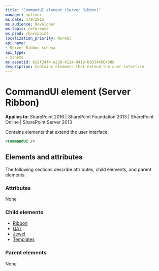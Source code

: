 ```yaml
---
title: "CommandUI element (Server Ribbon)"
manager: soliver
ms.date: 3/9/2015
ms.audience: Developer
ms.topic: reference
ms.prod: sharepoint
localization_priority: Normal
api_name:
- Server Ribbon schema
api_type:
- schema
ms.assetid: 612f24f4-e220-4124-9419-b85344564388
description: Contains elements that extend the user interface. 
---
```


# CommandUI element (Server Ribbon)

**Applies to:** SharePoint 2016 | SharePoint Foundation 2013 | SharePoint Online | SharePoint Server 2013
  
Contains elements that extend the user interface. 
  
```XML
<CommandUI />
```

## Elements and attributes

The following sections describe attributes, child elements, and parent elements.

### Attributes

None

### Child elements

- [Ribbon](ribbon-element.md) 
- [QAT](qat-element.md) 
- [Jewel](jewel-element.md) 
- [Templates](templates-element.md) 
   
### Parent elements

None
